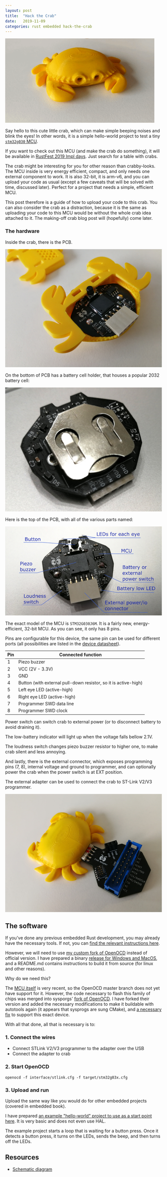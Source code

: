 ```yaml
---
layout: post
title:  "Hack the Crab"
date:   2019-11-09
categories: rust embedded hack-the-crab
---
```


![crab](/images/hack-the-crab/crab-blinking.gif)

Say hello to this cute little crab, which can make simple beeping noises and blink
the eyes! In other words, it is a simple hello-world project to test a tiny [`stm32g030` MCU][mcu-link].

If you want to check out this MCU (and make the crab do something), it will be available in 
[RustFest 2019 Impl days][impl-days]. Just search for a table with crabs.

The crab might be interesting for you for other reason than crabby-looks.
The MCU inside is very energy efficient, compact, and only needs one external component
to work. It is also 32-bit, it is arm-v6, and you can upload your code as usual (except a
few caveats that will be solved with time, discussed later). Perfect for a project
that needs a simple, efficient MCU.

This post therefore is a guide of how to upload your code to this crab. You
can also consider the crab as a distraction, because it is the same as uploading your
code to this MCU would be without the whole crab idea attached to it.
The making-off crab blog post will (hopefully) come later.

[impl-days]: https://barcelona.rustfest.eu/about_impl_days/

### The hardware

Inside the crab, there is the PCB.

![open-crab](/images/hack-the-crab/crab-open.jpg)

On the bottom of PCB has a battery cell holder, that houses a popular 2032 battery cell: 

![behind-pcb](/images/hack-the-crab/behind-pcb.jpg)

Here is the top of the PCB, with all of the various parts named:

![hardware](/images/hack-the-crab/crabware-proper.png)

The exact model of the MCU is `STM32G030J6M`. It is a fairly new, energy-efficient, 32-bit
MCU. As you can see, it only has 8 pins.

Pins are configurable for this device, the same pin can be used for different ports
(all possibilities are listed in the [device datasheet][device-datasheet]).

| Pin | Connected function
| --- | ---
| 1   | Piezo buzzer
| 2   | VCC (2V - 3.3V)
| 3   | GND
| 4   | Button (with external pull-down resistor, so it is active-high)
| 5   | Left eye LED (active-high)
| 6   | Right eye LED (active-high)
| 7   | Programmer SWD data line
| 8   | Programmer SWD clock


Power switch can switch crab to external power (or to disconnect battery
to avoid draining it).

The low-battery indicator will light up when the voltage falls bellow 2.1V.

The loudness switch changes piezo buzzer resistor to higher one, to make crab
silent and less annoying.

And lastly, there is the external connector, which exposes programming pins (7, 8),
internal voltage and ground to programmer, and can optionally power the crab
when the power switch is at EXT position.

The external adapter can be used to connect the crab to ST-Link V2/V3 programmer.

![adapter](/images/hack-the-crab/crab-adapter.jpg)

## The software

If you've done any previous embedded Rust development, you may already have the necessary
tools. If not, you can [find the relevant instructions here][embedded-book].

[embedded-book]: https://rust-embedded.github.io/book/intro/install.html

However, we will need to use [my custom fork of OpenOCD](https://github.com/Nercury/openocd)
instead of official version. I have prepared a binary [release for Windows and MacOS](https://github.com/Nercury/openocd/releases),
and a README.md contains instructions to build it from source (for linux and 
other reasons).

Why do we need this?

The [MCU itself][mcu-link] is very recent, so the OpenOCD master branch does not yet
have support for it. However, the code necessary to flash this family of chips
was merged into sysporgs' [fork of OpenOCD](https://github.com/sysprogs/openocd).
I have forked their version and added the necessary modifications to make it
buildable with autotools again (it appears that sysprogs are sung CMake), and
[a necessary fix](https://github.com/Nercury/openocd/commit/bfd5533be57b4937e564c0df7cc141383d7db085) 
to support this exact device.

With all that done, all that is necessary is to:
 
### 1. Connect the wires

- Connect STLink V2/V3 programmer to the adapter over the USB
- Connect the adapter to crab

### 2. Start OpenOCD

```
openocd -f interface/stlink.cfg -f target/stm32g03x.cfg
```

### 3. Upload and run

Upload the same way like you would do for other embedded projects (covered in
embedded book).

I have prepared [an example "hello-world" project to use as a start point here](https://github.com/Nercury/hack-the-crab).
It is very basic and does not even use HAL.

The example project starts a loop that is waiting for a button press. Once it detects
a button press, it turns on the LEDs, sends the beep, and then turns off the LEDs.

## Resources

- [Schematic diagram](/images/hack-the-crab/hack-the-crab.pdf)

[mcu-link]: https://www.st.com/en/microcontrollers-microprocessors/stm32g0-series.html
[device-datasheet]: https://www.st.com/resource/en/datasheet/stm32f030k6.pdf
[reference-manual]: https://www.st.com/resource/en/reference_manual/dm00091010.pdf
